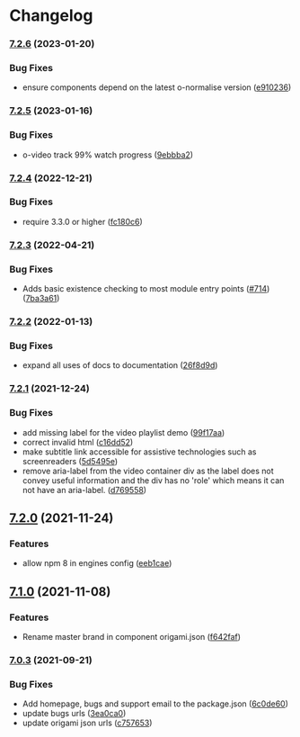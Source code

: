 # Changelog

### [7.2.6](https://www.github.com/Financial-Times/origami/compare/o-video-v7.2.5...o-video-v7.2.6) (2023-01-20)


### Bug Fixes

* ensure components depend on the latest o-normalise version ([e910236](https://www.github.com/Financial-Times/origami/commit/e910236454318ce1bf198a06da7e76c0893c9142))

### [7.2.5](https://www.github.com/Financial-Times/origami/compare/o-video-v7.2.4...o-video-v7.2.5) (2023-01-16)


### Bug Fixes

* o-video track 99% watch progress ([9ebbba2](https://www.github.com/Financial-Times/origami/commit/9ebbba297a6685bdbf345fd5fe8c6c712c7284b3))

### [7.2.4](https://www.github.com/Financial-Times/origami/compare/o-video-v7.2.3...o-video-v7.2.4) (2022-12-21)


### Bug Fixes

* require 3.3.0 or higher ([fc180c6](https://www.github.com/Financial-Times/origami/commit/fc180c619755daa1b7bfe65509f354cf0de113bf))

### [7.2.3](https://www.github.com/Financial-Times/origami/compare/o-video-v7.2.2...o-video-v7.2.3) (2022-04-21)


### Bug Fixes

* Adds basic existence checking to most module entry points ([#714](https://www.github.com/Financial-Times/origami/issues/714)) ([7ba3a61](https://www.github.com/Financial-Times/origami/commit/7ba3a61d0de2a32d3a27a225fd4258b3820c7bda))

### [7.2.2](https://www.github.com/Financial-Times/origami/compare/o-video-v7.2.1...o-video-v7.2.2) (2022-01-13)


### Bug Fixes

* expand all uses of docs to documentation ([26f8d9d](https://www.github.com/Financial-Times/origami/commit/26f8d9d8cbbe3e78902d8c3951b37e08150a77bd))

### [7.2.1](https://www.github.com/Financial-Times/origami/compare/o-video-v7.2.0...o-video-v7.2.1) (2021-12-24)


### Bug Fixes

* add missing label for the video playlist demo ([99f17aa](https://www.github.com/Financial-Times/origami/commit/99f17aa2738aba6f32ed49b669981a62bfa062e6))
* correct invalid html ([c16dd52](https://www.github.com/Financial-Times/origami/commit/c16dd52b3f321a2384c9f1254fe11ecbeeead848))
* make subtitle link accessible for assistive technologies such as screenreaders ([5d5495e](https://www.github.com/Financial-Times/origami/commit/5d5495efccc3c1f7bce268d44f272e521bcd79fe))
* remove aria-label from the video container div as the label does not convey useful information and the div has no 'role' which means it can not have an aria-label. ([d769558](https://www.github.com/Financial-Times/origami/commit/d769558f10f581149ae970f8ebe316f973f0d024))

## [7.2.0](https://www.github.com/Financial-Times/origami/compare/o-video-v7.1.0...o-video-v7.2.0) (2021-11-24)


### Features

* allow npm 8 in engines config ([eeb1cae](https://www.github.com/Financial-Times/origami/commit/eeb1cae6e7f0379e647f2b41240b1f294997d528))

## [7.1.0](https://www.github.com/Financial-Times/origami/compare/o-video-v7.0.3...o-video-v7.1.0) (2021-11-08)


### Features

* Rename master brand in component origami.json ([f642faf](https://www.github.com/Financial-Times/origami/commit/f642faf0574d84ea8185b56e6090c8015def27e6))

### [7.0.3](https://www.github.com/Financial-Times/origami/compare/o-video-v7.0.2...o-video-v7.0.3) (2021-09-21)


### Bug Fixes

* Add homepage, bugs and support email to the package.json ([6c0de60](https://www.github.com/Financial-Times/origami/commit/6c0de60ebd6e64c4dd16d000fcc6b79412ce30f4))
* update bugs urls ([3ea0ca0](https://www.github.com/Financial-Times/origami/commit/3ea0ca03bcb6e55142a77387ad0fff5ddf056d44))
* update origami json urls ([c757653](https://www.github.com/Financial-Times/origami/commit/c7576532b5a14f0462d5346dfb63238be025602e))
